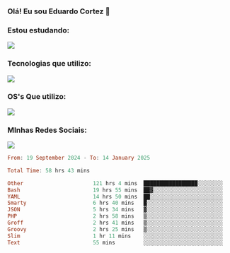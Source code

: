 ### Olá! Eu sou Eduardo Cortez 🤙


### Estou estudando: 

<p align="left">
  <a href="https://skillicons.dev">
    <img src="https://skillicons.dev/icons?i=kubernetes,terraform,redhat,go" />
  </a>
</p>

### Tecnologias que utilizo: 

<p align="left">
  <a href="https://skillicons.dev">
    <img src="https://skillicons.dev/icons?i=docker,mysql,postgres,git,aws,bash,jenkins,figma,grafana,nginx,notion,prometheus" />
  </a>
</p>

### OS's Que utilizo:

<p align="left">
  <a href="https://skillicons.dev">
    <img src="https://skillicons.dev/icons?i=linux,debian,ubuntu,apple" />
  </a>
</p>

### MInhas Redes Sociais:

<p align="left">
  <a href="https://skillicons.dev">
    <img src="https://skillicons.dev/icons?i=linkedin,github" />
  </a>
</p>

<!--START_SECTION:waka-->

```haskell
From: 19 September 2024 - To: 14 January 2025

Total Time: 58 hrs 43 mins

Other                      121 hrs 4 mins  █████████████████░░░░░░░░   67.34 %
Bash                       19 hrs 55 mins  ██▓░░░░░░░░░░░░░░░░░░░░░░   11.08 %
YAML                       14 hrs 50 mins  ██░░░░░░░░░░░░░░░░░░░░░░░   08.26 %
Smarty                     6 hrs 40 mins   █░░░░░░░░░░░░░░░░░░░░░░░░   03.71 %
JSON                       5 hrs 34 mins   ▓░░░░░░░░░░░░░░░░░░░░░░░░   03.10 %
PHP                        2 hrs 58 mins   ▒░░░░░░░░░░░░░░░░░░░░░░░░   01.65 %
Groff                      2 hrs 41 mins   ▒░░░░░░░░░░░░░░░░░░░░░░░░   01.49 %
Groovy                     2 hrs 25 mins   ▒░░░░░░░░░░░░░░░░░░░░░░░░   01.35 %
Slim                       1 hr 11 mins    ░░░░░░░░░░░░░░░░░░░░░░░░░   00.66 %
Text                       55 mins         ░░░░░░░░░░░░░░░░░░░░░░░░░   00.51 %
```

<!--END_SECTION:waka-->
